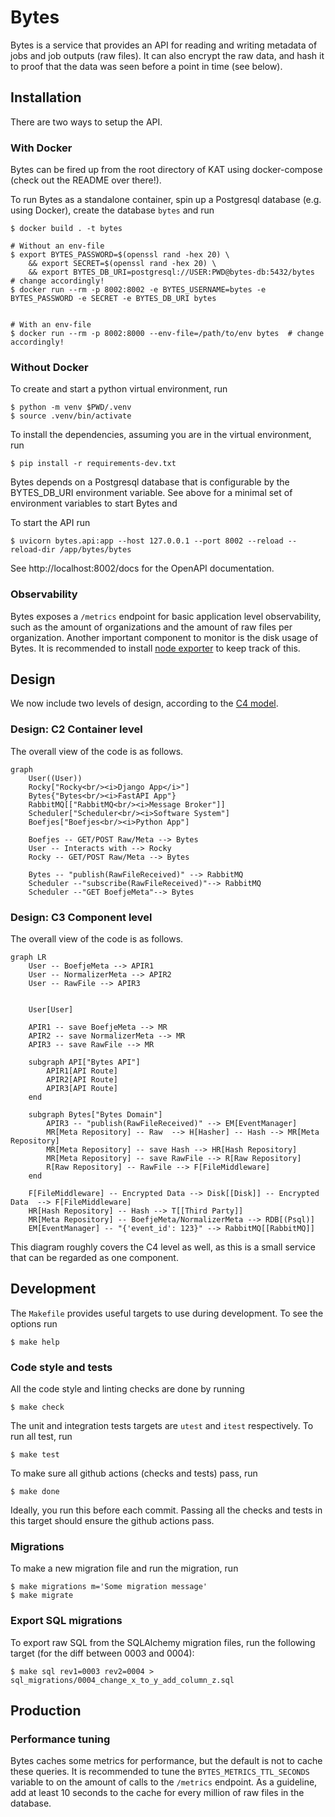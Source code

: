 # Bytes

Bytes is a service that provides an API for reading and writing metadata of jobs and job outputs (raw files).
It can also encrypt the raw data, and hash it to proof that the data was seen before a point in time (see below).

## Installation

There are two ways to setup the API.


### With Docker
Bytes can be fired up from the root directory of KAT using docker-compose (check out the README over there!).

To run Bytes as a standalone container, spin up a Postgresql database (e.g. using Docker),
create the database `bytes` and run
```shell
$ docker build . -t bytes

# Without an env-file
$ export BYTES_PASSWORD=$(openssl rand -hex 20) \
    && export SECRET=$(openssl rand -hex 20) \
    && export BYTES_DB_URI=postgresql://USER:PWD@bytes-db:5432/bytes  # change accordingly!
$ docker run --rm -p 8002:8002 -e BYTES_USERNAME=bytes -e BYTES_PASSWORD -e SECRET -e BYTES_DB_URI bytes


# With an env-file
$ docker run --rm -p 8002:8000 --env-file=/path/to/env bytes  # change accordingly!
```


### Without Docker

To create and start a python virtual environment, run
```shell
$ python -m venv $PWD/.venv
$ source .venv/bin/activate
```

To install the dependencies, assuming you are in the virtual environment, run
```shell
$ pip install -r requirements-dev.txt
```
Bytes depends on a Postgresql database that is configurable by the BYTES_DB_URI environment variable.
See above for a minimal set of environment variables to start Bytes and

To start the API run
```shell
$ uvicorn bytes.api:app --host 127.0.0.1 --port 8002 --reload --reload-dir /app/bytes/bytes
```
See http://localhost:8002/docs for the OpenAPI documentation.



### Observability

Bytes exposes a `/metrics` endpoint for basic application level observability,
such as the amount of organizations and the amount of raw files per organization.
Another important component to monitor is the disk usage of Bytes.
It is recommended to install [node exporter](https://prometheus.io/docs/guides/node-exporter/) to keep track of this.


## Design

We now include two levels of design, according to the [C4 model](https://c4model.com/).


### Design: C2 Container level
The overall view of the code is as follows.

```mermaid
graph
    User((User))
    Rocky["Rocky<br/><i>Django App</i>"]
    Bytes{"Bytes<br/><i>FastAPI App"}
    RabbitMQ[["RabbitMQ<br/><i>Message Broker"]]
    Scheduler["Scheduler<br/><i>Software System"]
    Boefjes["Boefjes<br/><i>Python App"]

    Boefjes -- GET/POST Raw/Meta --> Bytes
    User -- Interacts with --> Rocky
    Rocky -- GET/POST Raw/Meta --> Bytes

    Bytes -- "publish(RawFileReceived)" --> RabbitMQ
    Scheduler --"subscribe(RawFileReceived)"--> RabbitMQ
    Scheduler --"GET BoefjeMeta"--> Bytes
```

### Design: C3 Component level
The overall view of the code is as follows.

```mermaid
graph LR
    User -- BoefjeMeta --> APIR1
    User -- NormalizerMeta --> APIR2
    User -- RawFile --> APIR3


    User[User]

    APIR1 -- save BoefjeMeta --> MR
    APIR2 -- save NormalizerMeta --> MR
    APIR3 -- save RawFile --> MR

    subgraph API["Bytes API"]
        APIR1[API Route]
        APIR2[API Route]
        APIR3[API Route]
    end

    subgraph Bytes["Bytes Domain"]
        APIR3 -- "publish(RawFileReceived)" --> EM[EventManager]
        MR[Meta Repository] -- Raw  --> H[Hasher] -- Hash --> MR[Meta Repository]
        MR[Meta Repository] -- save Hash --> HR[Hash Repository]
        MR[Meta Repository] -- save RawFile --> R[Raw Repository]
        R[Raw Repository] -- RawFile --> F[FileMiddleware]
    end

    F[FileMiddleware] -- Encrypted Data --> Disk[[Disk]] -- Encrypted Data  --> F[FileMiddleware]
    HR[Hash Repository] -- Hash --> T[[Third Party]]
    MR[Meta Repository] -- BoefjeMeta/NormalizerMeta --> RDB[(Psql)]
    EM[EventManager] -- "{'event_id': 123}" --> RabbitMQ[[RabbitMQ]]
```

This diagram roughly covers the C4 level as well, as this is a small service that can be regarded as one component.


## Development


The `Makefile` provides useful targets to use during development. To see the options run
```shell
$ make help
```

### Code style and tests
All the code style and linting checks are done by running
```shell
$ make check
```

The unit and integration tests targets are `utest` and `itest` respectively.
To run all test, run
```shell
$ make test
```
To make sure all github actions (checks and tests) pass, run
```shell
$ make done
```
Ideally, you run this before each commit.
Passing all the checks and tests in this target should ensure the github actions pass.

### Migrations

To make a new migration file and run the migration, run
```shell
$ make migrations m='Some migration message'
$ make migrate
```


### Export SQL migrations

To export raw SQL from the SQLAlchemy migration files, run the following target
(for the diff between 0003 and 0004):
```shell
$ make sql rev1=0003 rev2=0004 > sql_migrations/0004_change_x_to_y_add_column_z.sql
```


## Production


### Performance tuning

Bytes caches some metrics for performance, but the default is not to cache these queries.
It is recommended to tune the `BYTES_METRICS_TTL_SECONDS` variable to on the amount of calls to the `/metrics` endpoint.
As a guideline, add at least 10 seconds to the cache for every million of raw files in the database.
